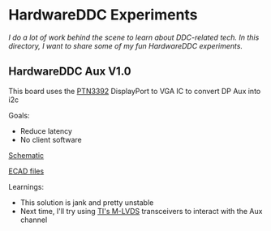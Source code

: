 # HardwareDDC Experiments

_I do a lot of work behind the scene to learn about DDC-related tech. In this directory, I want to share some of my fun HardwareDDC experiments._

## HardwareDDC Aux V1.0

This board uses the [PTN3392](https://www.nxp.com/docs/en/data-sheet/PTN3392.pdf) DisplayPort to VGA IC to convert DP Aux into i2c

Goals:

- Reduce latency
- No client software

[Schematic](./hardwareddc-aux-v1.0/hardwareddc-aux-v1.0.pdf)

[ECAD files](./hardwareddc-aux-v1.0/hardwareddc-aux-v1.0.zip)

Learnings:

- This solution is jank and pretty unstable
- Next time, I'll try using [TI's M-LVDS](https://www.ti.com/lit/ug/tidu599/tidu599.pdf) transceivers to interact with the Aux channel
